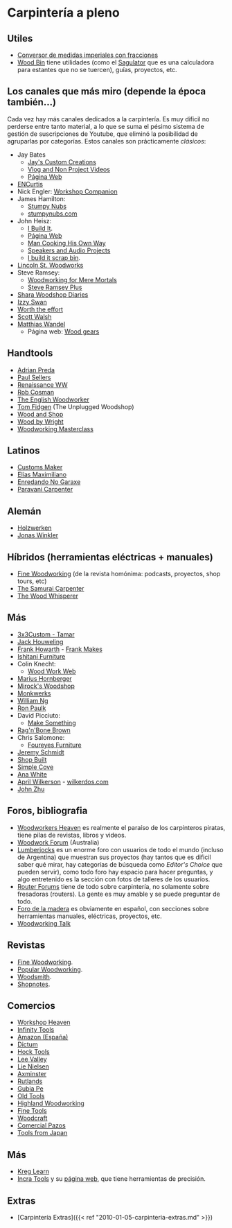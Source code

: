 # Carpintería a pleno


## Utiles

- [Conversor de medidas imperiales con
  fracciones](https://www.ginifab.com/feeds/cm_to_inch/)
- [Wood Bin](http://www.woodbin.com/) tiene utilidades (como el
  [Sagulator](http://www.woodbin.com/calcs/sagulator/) que es una
  calculadora para estantes que no se tuercen), guías, proyectos, etc.
  
## Los canales que más miro (depende la época también...)

Cada vez hay más canales dedicados a la carpintería. Es muy dificil no perderse
entre tanto material, a lo que se suma el pésimo sistema de gestión de
suscripciones de Youtube, que eliminó la posibilidad de agruparlas por
categorías. Estos canales son prácticamente *clásicos*:

- Jay Bates
  - [Jay's Custom
    Creations](https://www.youtube.com/user/Jayscustomcreations)
  - [Vlog and Non Project
    Videos](https://www.youtube.com/user/JCCshorts)
  - [Página Web](https://jayscustomcreations.com)
- [ENCurtis](https://www.youtube.com/@ENCurtis)
- Nick Engler: [Workshop Companion](https://www.youtube.com/@WorkshopCompanion)
- James Hamilton:
  - [Stumpy Nubs](https://www.youtube.com/user/StumpyNubsWorkshop)
  - [stumpynubs.com](http://www.stumpynubs.com)
- John Heisz:
  + [I Build It](https://www.youtube.com/user/jpheisz).
  + [Página Web](http://www.ibuildit.ca) 
  + [Man Cooking His Own
    Way](https://www.youtube.com/user/IBuildItHome)
  + [Speakers and Audio Projects](https://www.youtube.com/channel/UCzGbp-rRVNwyFhn9gHoZr5g)
  + [I build it scrap bin](https://www.youtube.com/channel/UCaJsEh2_YxWHMcjASs4cJcA).
- [Lincoln St. Woodworks](https://www.youtube.com/@Lincolnstww)
- Steve Ramsey:
  + [Woodworking for Mere
    Mortals](https://www.youtube.com/user/stevinmarin)
  + [Steve Ramsey Plus](https://www.youtube.com/@SteveRamseyPlus/videos)
- [Shara Woodshop
    Diaries](https://www.youtube.com/@WoodshopDiaries)
- [Izzy Swan](https://www.youtube.com/user/rusticman1973)
- [Worth the effort](https://www.youtube.com/user/wortheffort)
- [Scott Walsh](https://www.youtube.com/@ScottWalshWoodworking)
- [Matthias Wandel](https://www.youtube.com/user/Matthiaswandel)
  + Página web: [Wood gears](http://www.woodgears.ca/)

## Handtools

- [Adrian Preda](https://www.youtube.com/channel/UC0HkNaD01K5VNzE87eMAEvw)
- [Paul Sellers](https://www.youtube.com/channel/UCc3EpWncNq5QL0QhwUNQb7w)
- [Renaissance WW](https://www.youtube.com/user/RenaissanceWW)
- [Rob Cosman](https://www.youtube.com/user/robc45)
- [The English Woodworker](https://www.youtube.com/channel/UCK9d9JGoPgPGXX8oVxCxjcg)
- [Tom Fidgen](https://www.youtube.com/channel/UCaWR_UvszqJ0xIJYXcep3_w) (The Unplugged Woodshop)
- [Wood and Shop](https://www.youtube.com/user/WoodAndShop)
- [Wood by Wright](https://www.youtube.com/channel/UCbMtJOly6TpO5MQQnNwkCHg)
- [Woodworking Masterclass](https://www.youtube.com/user/woodmasterclass)

## Latinos

- [Customs Maker](https://www.youtube.com/channel/UC5r4Wd8x8oz6SzWD5fPvgdQ)
- [Elías Maximiliano](https://www.youtube.com/channel/UC6R69jZGtzO8uYtTjSHEa5A)
- [Enredando No
    Garaxe](https://www.youtube.com/user/Enredandonogaraxe/featured)
- [Paravani Carpenter](https://www.youtube.com/@paravanicarpenter)

## Alemán

- [Holzwerken](https://www.youtube.com/user/HolzWerkenTV)
- [Jonas Winkler](https://www.youtube.com/@JonasWinkler)

## Híbridos (herramientas eléctricas + manuales)

- [Fine Woodworking](https://www.youtube.com/user/FineWoodworking) (de la revista homónima: podcasts, proyectos, shop tours, etc)
- [The Samurai Carpenter](https://www.youtube.com/channel/UC06fO6LNH_AUgjbmqaZRV5Q)
- [The Wood Whisperer](https://www.youtube.com/user/TheWoodWhisperer)

## Más

- [3x3Custom - Tamar](https://www.youtube.com/@3x3CustomTamar)
- [Jack Houweling](https://www.youtube.com/user/Jacka440)
- [Frank Howarth](https://www.youtube.com/user/urbanTrash) - [Frank
  Makes](http://www.frankmakes.com)
- [Ishitani
  Furniture](https://www.youtube.com/channel/UC7FkqjV8SU5I8FCHXQSQe9Q)
- Colin Knecht:
  + [Wood Work Web](https://www.youtube.com/user/knecht105)
- [Marius
    Hornberger](https://www.youtube.com/channel/UCn7lavsPdVGV0qmEEBT6NyA)
- [Mirock\'s
    Woodshop](https://www.youtube.com/channel/UCJFCZ2slzAMjP6ChFxYPv6A)
- [Monkwerks](https://www.youtube.com/user/monk1998)
- [William Ng](https://www.youtube.com/user/wnwoodworks)
- [Ron Paulk](https://www.youtube.com/user/crpaulk) 
- David Picciuto:
  - [Make Something](https://www.youtube.com/user/DrunkenWoodworker)
- [Rag\'n\'Bone
    Brown](https://www.youtube.com/channel/UCVyE_6jEtVZGmYGXtUOL5FQ)
- Chris Salomone:
  - [Foureyes
    Furniture](https://www.youtube.com/channel/UC1V-DYqsaj764uBis9-UDug/videos)
- [Jeremy
    Schmidt](https://www.youtube.com/channel/UC0T7tvy44mlQCjaTtparOZw)
- [Shop
    Built](https://www.youtube.com/channel/UCZBqq0o54ShN5cSTflT2MnQ)
- [Simple
    Cove](https://www.youtube.com/channel/UCmlRWK6jRFi2No_gDBDjwow)
- [Ana White](https://www.youtube.com/user/knockoffwood)
- [April
    Wilkerson](https://www.youtube.com/user/AprilWilkersonDIY) -
    [wilkerdos.com](https://wilkerdos.com)
- [John Zhu](https://www.youtube.com/channel/UCmiUiQOuuqK9lvsclPgCCvQ)
  
## Foros, bibliografia

- [Woodworkers Heaven](http://www.cro-wood.com/) es realmente el paraíso de
  los carpinteros piratas, tiene pilas de revistas, libros y videos.
- [Woodwork Forum](http://www.woodworkforums.com) (Australia)
- [Lumberjocks](http://lumberjocks.com) es un enorme foro con usuarios
  de todo el mundo (incluso de Argentina) que muestran sus proyectos
  (hay tantos que es dificil saber qué mirar, hay categorías de
  búsqueda como *Editor\'s Choice* que pueden servir), como todo foro
  hay espacio para hacer preguntas, y algo entretenido es la sección
  con fotos de talleres de los usuarios.
- [Router Forums](http://www.routerforums.com/) tiene de todo sobre
  carpintería, no solamente sobre fresadoras (routers). La gente es muy amable
  y se puede preguntar de todo.
- [Foro de la madera](http://www.foromadera.com) es obviamente en español,
    con secciones sobre herramientas manuales, eléctricas, proyectos, etc.
- [Woodworking Talk](http://www.woodworkingtalk.com/)

## Revistas

- [Fine Woodworking](http://www.finewoodworking.com/).
- [Popular Woodworking](http://www.popularwoodworking.com/).
- [Woodsmith](http://www.woodsmith.com/).
- [Shopnotes](http://www.shopnotes.com/).

## Comercios

- [Workshop Heaven](https://www.workshopheaven.com)
- [Infinity Tools](https://www.infinitytools.com)
- [Amazon (España)](https://www.amazon.es)
- [Dictum](https://www.dictum.com/en/)
- [Hock Tools](http://hocktools.com)
- [Lee Valley](http://www.leevalley.com/en/)
- [Lie Nielsen](https://www.lie-nielsen.com/)
- [Axminster](http://www.axminster.co.uk)
- [Rutlands](http://www.rutlands.co.uk)
- [Gubia Pe](http://www.gubia.pe)
- [Old Tools](http://www.oldtools.co.uk)
- [Highland Woodworking](http://www.highlandwoodworking.com)
- [Fine Tools](https://www.fine-tools.com)
- [Woodcraft](https://www.woodcraft.com)
- [Comercial Pazos](http://www.comercialpazos.com)
- [Tools from Japan](http://www.toolsfromjapan.com)

## Más

- [Kreg Learn](https://learn.kregtool.com)
- [Incra Tools](https://www.youtube.com/user/incratools) y su [página
    web](http://www.incrementaltools.com/), que tiene herramientas de
    precisión.

## Extras

- [Carpintería Extras]({{< ref "2010-01-05-carpinteria-extras.md" >}})


